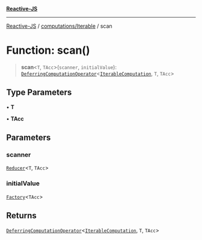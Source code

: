 [**Reactive-JS**](../../../README.md)

***

[Reactive-JS](../../../README.md) / [computations/Iterable](../README.md) / scan

# Function: scan()

> **scan**\<`T`, `TAcc`\>(`scanner`, `initialValue`): [`DeferringComputationOperator`](../../type-aliases/DeferringComputationOperator.md)\<[`IterableComputation`](../interfaces/IterableComputation.md), `T`, `TAcc`\>

## Type Parameters

• **T**

• **TAcc**

## Parameters

### scanner

[`Reducer`](../../../functions/type-aliases/Reducer.md)\<`T`, `TAcc`\>

### initialValue

[`Factory`](../../../functions/type-aliases/Factory.md)\<`TAcc`\>

## Returns

[`DeferringComputationOperator`](../../type-aliases/DeferringComputationOperator.md)\<[`IterableComputation`](../interfaces/IterableComputation.md), `T`, `TAcc`\>
